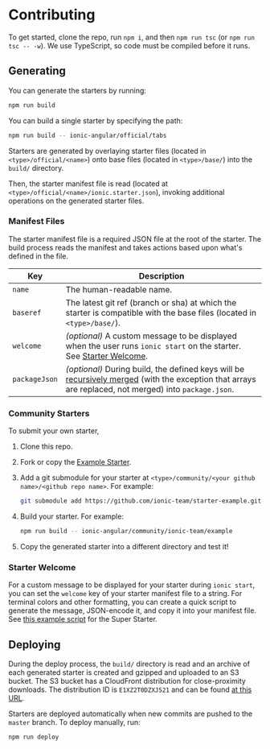 # Contributing

To get started, clone the repo, run `npm i`, and then `npm run tsc` (or `npm run
tsc -- -w`). We use TypeScript, so code must be compiled before it runs.

## Generating

You can generate the starters by running:

```bash
npm run build
```

You can build a single starter by specifying the path:

```bash
npm run build -- ionic-angular/official/tabs
```

Starters are generated by overlaying starter files (located in
`<type>/official/<name>`) onto base files (located in `<type>/base/`) into the
`build/` directory.

Then, the starter manifest file is read (located at
`<type>/official/<name>/ionic.starter.json`), invoking additional operations on
the generated starter files.

### Manifest Files

The starter manifest file is a required JSON file at the root of the starter.
The build process reads the manifest and takes actions based upon what's defined
in the file.

| Key           | Description
|---------------|-------------
| `name`        | The human-readable name.
| `baseref`     | The latest git ref (branch or sha) at which the starter is compatible with the base files (located in `<type>/base/`).
| `welcome`     | _(optional)_ A custom message to be displayed when the user runs `ionic start` on the starter. See [Starter Welcome](#starter-welcome).
| `packageJson` | _(optional)_ During build, the defined keys will be [recursively merged](https://lodash.com/docs/4.17.4#merge) (with the exception that arrays are replaced, not merged) into `package.json`.

### Community Starters

To submit your own starter,

1. Clone this repo.
1. Fork or copy the [Example
   Starter](https://github.com/ionic-team/starter-example).
1. Add a git submodule for your starter at `<type>/community/<your github
   name>/<github repo name>`. For example:

    ```bash
    git submodule add https://github.com/ionic-team/starter-example.git ionic-angular/community/ionic-team/example
    ```

1. Build your starter. For example:

    ```bash
    npm run build -- ionic-angular/community/ionic-team/example
    ```

1. Copy the generated starter into a different directory and test it!

### Starter Welcome

For a custom message to be displayed for your starter during `ionic start`, you
can set the `welcome` key of your starter manifest file to a string. For
terminal colors and other formatting, you can create a quick script to generate
the message, JSON-encode it, and copy it into your manifest file. See [this
example
script](https://github.com/ionic-team/starters/tree/master/ionic-angular/official/super.welcome.js)
for the Super Starter.

## Deploying

During the deploy process, the `build/` directory is read and an archive of each
generated starter is created and gzipped and uploaded to an S3 bucket. The S3
bucket has a CloudFront distribution for close-proximity downloads. The
distribution ID is `E1XZ2T0DZXJ521` and can be found [at this
URL](https://d2ql0qc7j8u4b2.cloudfront.net).

Starters are deployed automatically when new commits are pushed to the `master`
branch. To deploy manually, run:

```bash
npm run deploy
```
